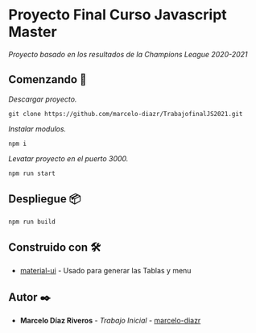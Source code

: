 # Proyecto Final Curso Javascript Master

_Proyecto basado en los resultados de la Champions League 2020-2021_

## Comenzando 🚀

_Descargar proyecto._
```
git clone https://github.com/marcelo-diazr/TrabajofinalJS2021.git
```
_Instalar modulos._
```
npm i 
```
_Levatar proyecto en el puerto 3000._
```
npm run start
```
## Despliegue 📦

```
npm run build
```

## Construido con 🛠️
* [material-ui](https://github.com/mui-org/material-ui) - Usado para generar las Tablas y menu

## Autor ✒️

* **Marcelo Díaz Riveros** - *Trabajo Inicial* - [marcelo-diazr](https://github.com/marcelo-diazr)

